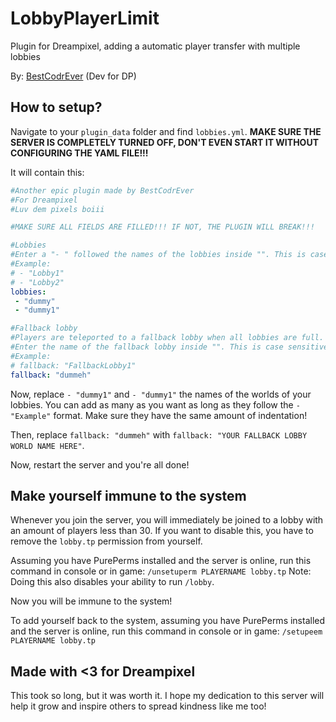 # LobbyPlayerLimit
Plugin for Dreampixel, adding a automatic player transfer with multiple lobbies

By: [BestCodrEver](https://github.com/BestCodrEver) (Dev for DP)

## How to setup?
Navigate to your `plugin_data` folder and find `lobbies.yml`. **MAKE SURE THE SERVER IS COMPLETELY TURNED OFF, DON'T EVEN START IT WITHOUT CONFIGURING THE YAML FILE!!!**

It will contain this:
```yaml
#Another epic plugin made by BestCodrEver
#For Dreampixel
#Luv dem pixels boiii

#MAKE SURE ALL FIELDS ARE FILLED!!! IF NOT, THE PLUGIN WILL BREAK!!!

#Lobbies
#Enter a "- " followed the names of the lobbies inside "". This is case sensitive!
#Example:
# - "Lobby1"
# - "Lobby2"
lobbies:
 - "dummy"
 - "dummy1"

#Fallback lobby
#Players are teleported to a fallback lobby when all lobbies are full. They will be teleported to a lobby once that lobby has enough space.
#Enter the name of the fallback lobby inside "". This is case sensitive!
#Example:
# fallback: "FallbackLobby1"
fallback: "dummeh"
```
Now, replace `- "dummy1"` and `- "dummy1"` the names of the worlds of your lobbies. You can add as many as you want as long as they follow the `- "Example"` format. Make sure they have the same amount of indentation!

Then, replace `fallback: "dummeh"` with `fallback: "YOUR FALLBACK LOBBY WORLD NAME HERE"`. 

Now, restart the server and you're all done!

## Make yourself immune to the system
Whenever you join the server, you will immediately be joined to a lobby with an amount of players less than 30. If you want to disable this, you have to remove the `lobby.tp` permission from yourself. 

Assuming you have PurePerms installed and the server is online, run this command in console or in game:
`/unsetuperm PLAYERNAME lobby.tp`
Note: Doing this also disables your ability to run `/lobby`.

Now you will be immune to the system!

To add yourself back to the system, assuming you have PurePerms installed and the server is online, run this command in console or in game:
`/setupeem PLAYERNAME lobby.tp`

## Made with <3 for Dreampixel
This took so long, but it was worth it. I hope my dedication to this server will help it grow and inspire others to spread kindness like me too!
